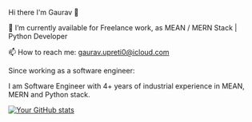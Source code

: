 Hi there I'm Gaurav 👋

🔭 I’m currently available for Freelance work, as MEAN / MERN Stack | Python Developer

📫 How to reach me: gaurav.upreti0@icloud.com

Since working as a software engineer:

I am Software Engineer with 4+ years of industrial experience in MEAN, MERN and Python stack.

[![Your GitHub stats](https://github-readme-stats.vercel.app/api?username=upreti-gaurav)](https://github.com/anuraghazra/github-readme-stats)
